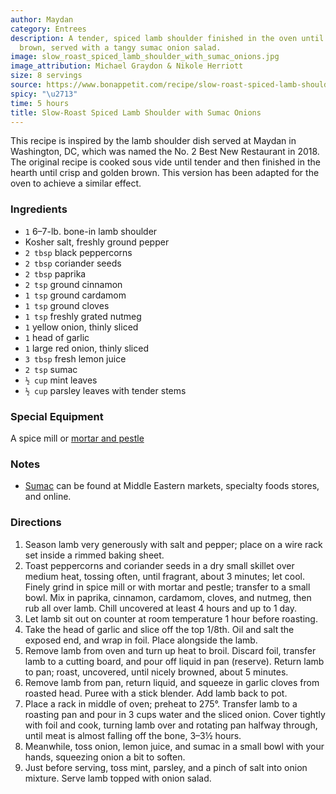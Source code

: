 ```yaml
---
author: Maydan
category: Entrees
description: A tender, spiced lamb shoulder finished in the oven until crisp and golden
  brown, served with a tangy sumac onion salad.
image: slow_roast_spiced_lamb_shoulder_with_sumac_onions.jpg
image_attribution: Michael Graydon & Nikole Herriott
size: 8 servings
source: https://www.bonappetit.com/recipe/slow-roast-spiced-lamb-shoulder-with-sumac-onions
spicy: "\u2713"
time: 5 hours
title: Slow-Roast Spiced Lamb Shoulder with Sumac Onions
---
```

This recipe is inspired by the lamb shoulder dish served at Maydan in Washington, DC, which was named the No. 2 Best New Restaurant in 2018. The original recipe is cooked sous vide until tender and then finished in the hearth until crisp and golden brown. This version has been adapted for the oven to achieve a similar effect.

### Ingredients

* `1` 6–7-lb. bone-in lamb shoulder
* Kosher salt, freshly ground pepper
* `2 tbsp` black peppercorns
* `2 tbsp` coriander seeds
* `2 tbsp` paprika
* `2 tsp` ground cinnamon
* `1 tsp` ground cardamom
* `1 tsp` ground cloves
* `1 tsp` freshly grated nutmeg
* `1` yellow onion, thinly sliced
* `1` head of garlic
* `1` large red onion, thinly sliced
* `3 tbsp` fresh lemon juice
* `2 tsp` sumac
* `½ cup` mint leaves
* `½ cup` parsley leaves with tender stems

### Special Equipment

A spice mill or [mortar and pestle](https://www.amazon.com/gp/product/B01HXWT40E/ref=s9_acsd_top_hd_bw_b16ylN_c_x_2_w?pf_rd_m=ATVPDKIKX0DER&pf_rd_s=merchandised-search-4&pf_rd_r=FEKY3NPF86NYEQ4ZYD06&pf_rd_t=101&pf_rd_p=3bdd2b9e-5e28-519f-a5b0-efc46754ed74&pf_rd_i=16439881)

### Notes

- [Sumac](https://www.amazon.com/Spicy-World-Sumac-7oz-Ground/dp/B000JSQ282/ref=sr_1_4_s_it?s=grocery&ie=UTF8&qid=1533749403&sr=1-4) can be found at Middle Eastern markets, specialty foods stores, and online.

### Directions

1. Season lamb very generously with salt and pepper; place on a wire rack set inside a rimmed baking sheet.
2. Toast peppercorns and coriander seeds in a dry small skillet over medium heat, tossing often, until fragrant, about 3 minutes; let cool. Finely grind in spice mill or with mortar and pestle; transfer to a small bowl. Mix in paprika, cinnamon, cardamom, cloves, and nutmeg, then rub all over lamb. Chill uncovered at least 4 hours and up to 1 day.
3. Let lamb sit out on counter at room temperature 1 hour before roasting.
4. Take the head of garlic and slice off the top 1/8th. Oil and salt the exposed end, and wrap in foil. Place alongside the lamb.
5. Remove lamb from oven and turn up heat to broil. Discard foil, transfer lamb to a cutting board, and pour off liquid in pan (reserve). Return lamb to pan; roast, uncovered, until nicely browned, about 5 minutes.
6. Remove lamb from pan, return liquid, and squeeze in garlic cloves from roasted head. Puree with a stick blender. Add lamb back to pot.
7. Place a rack in middle of oven; preheat to 275°. Transfer lamb to a roasting pan and pour in 3 cups water and the sliced onion. Cover tightly with foil and cook, turning lamb over and rotating pan halfway through, until meat is almost falling off the bone, 3–3½ hours.
8. Meanwhile, toss onion, lemon juice, and sumac in a small bowl with your hands, squeezing onion a bit to soften.
9. Just before serving, toss mint, parsley, and a pinch of salt into onion mixture. Serve lamb topped with onion salad.